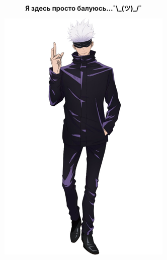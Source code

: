 <h2 align="center">
  Я здесь просто балуюсь...¯\_(ツ)_/¯
</h3>
<center>
  <img alt="Files Logo" src="files/preview.png" />
</center>
